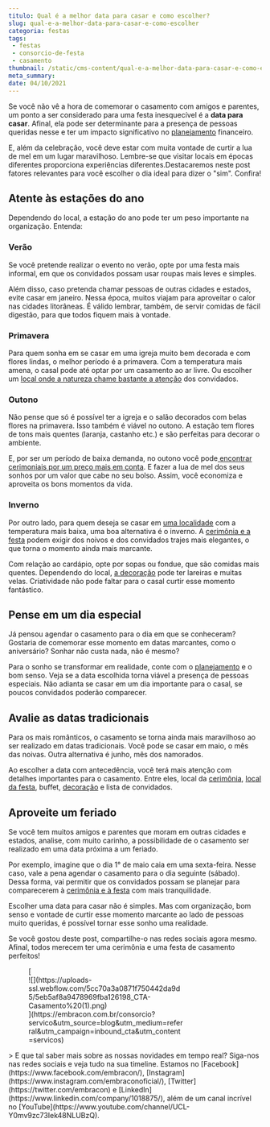 ```yaml
---
titulo: Qual é a melhor data para casar e como escolher?
slug: qual-e-a-melhor-data-para-casar-e-como-escolher
categoria: festas
tags:
 - festas
 - consorcio-de-festa
 - casamento
thumbnail: /static/cms-content/qual-e-a-melhor-data-para-casar-e-como-escolher.jpeg
meta_summary: 
date: 04/10/2021
---
```

Se você não vê a hora de comemorar o casamento com amigos e parentes, um ponto a ser considerado para uma festa inesquecível é a **data para casar**. Afinal, ela pode ser determinante para a presença de pessoas queridas nesse e ter um impacto significativo no [planejamento](https://www.embracon.com.br/blog/fornecedores-para-casamentos-escolha-bem-e-negocie-os-precos) financeiro.

E, além da celebração, você deve estar com muita vontade de curtir a lua de mel em um lugar maravilhoso. Lembre-se que visitar locais em épocas diferentes proporciona experiências diferentes.Destacaremos neste post fatores relevantes para você escolher o dia ideal para dizer o "sim". Confira!

Atente às estações do ano
-------------------------

Dependendo do local, a estação do ano pode ter um peso importante na organização. Entenda:

### Verão

Se você pretende realizar o evento no verão, opte por uma festa mais informal, em que os convidados possam usar roupas mais leves e simples.

Além disso, caso pretenda chamar pessoas de outras cidades e estados, evite casar em janeiro. Nessa época, muitos viajam para aproveitar o calor nas cidades litorâneas. É válido lembrar, também, de servir comidas de fácil digestão, para que todos fiquem mais à vontade.

### Primavera

Para quem sonha em se casar em uma igreja muito bem decorada e com flores lindas, o melhor período é a primavera. Com a temperatura mais amena, o casal pode até optar por um casamento ao ar livre. Ou escolher um [local onde a natureza chame bastante a atenção](https://www.embracon.com.br/blog/6-dicas-para-voce-organizar-seu-casamento-nas-montanhas) dos convidados.

### Outono

Não pense que só é possível ter a igreja e o salão decorados com belas flores na primavera. Isso também é viável no outono. A estação tem flores de tons mais quentes (laranja, castanho etc.) e são perfeitas para decorar o ambiente.

E, por ser um período de baixa demanda, no outono você pode[ encontrar cerimoniais por um preço mais em conta](https://www.embracon.com.br/blog/cerimonial-de-casamento-vale-a-pena-contratar). E fazer a lua de mel dos seus sonhos por um valor que cabe no seu bolso. Assim, você economiza e aproveita os bons momentos da vida.

### Inverno

Por outro lado, para quem deseja se casar em [uma localidade](https://www.embracon.com.br/blog/6-dicas-para-voce-organizar-seu-casamento-nas-montanhas) com a temperatura mais baixa, uma boa alternativa é o inverno. A [cerimônia e a festa](https://www.embracon.com.br/blog/cerimonia-e-festa-de-casamento-juntos-ou-separados) podem exigir dos noivos e dos convidados trajes mais elegantes, o que torna o momento ainda mais marcante.

Com relação ao cardápio, opte por sopas ou fondue, que são comidas mais quentes. Dependendo do local, [a decoração](https://www.embracon.com.br/blog/conheca-as-principais-tendencias-em-decoracao-de-casamento) pode ter lareiras e muitas velas. Criatividade não pode faltar para o casal curtir esse momento fantástico.

Pense em um dia especial
------------------------

Já pensou agendar o casamento para o dia em que se conheceram? Gostaria de comemorar esse momento em datas marcantes, como o aniversário? Sonhar não custa nada, não é mesmo?

Para o sonho se transformar em realidade, conte com o [planejamento](https://www.embracon.com.br/blog/fornecedores-para-casamentos-escolha-bem-e-negocie-os-precos) e o bom senso. Veja se a data escolhida torna viável a presença de pessoas especiais. Não adianta se casar em um dia importante para o casal, se poucos convidados poderão comparecer.

Avalie as datas tradicionais
----------------------------

Para os mais românticos, o casamento se torna ainda mais maravilhoso ao ser realizado em datas tradicionais. Você pode se casar em maio, o mês das noivas. Outra alternativa é junho, mês dos namorados.

Ao escolher a data com antecedência, você terá mais atenção com detalhes importantes para o casamento. Entre eles, local da [cerimônia](https://www.embracon.com.br/blog/cerimonia-e-festa-de-casamento-juntos-ou-separados), [local da festa](https://www.embracon.com.br/blog/6-dicas-para-voce-organizar-seu-casamento-nas-montanhas), buffet, [decoração](https://www.embracon.com.br/blog/conheca-as-principais-tendencias-em-decoracao-de-casamento) e lista de convidados.

Aproveite um feriado
--------------------

Se você tem muitos amigos e parentes que moram em outras cidades e estados, analise, com muito carinho, a possibilidade de o casamento ser realizado em uma data próxima a um feriado.

Por exemplo, imagine que o dia 1° de maio caia em uma sexta-feira. Nesse caso, vale a pena agendar o casamento para o dia seguinte (sábado). Dessa forma, vai permitir que os convidados possam se planejar para comparecerem à [cerimônia e à festa](https://www.embracon.com.br/blog/cerimonia-e-festa-de-casamento-juntos-ou-separados) com mais tranquilidade.

Escolher uma data para casar não é simples. Mas com organização, bom senso e vontade de curtir esse momento marcante ao lado de pessoas muito queridas, é possível tornar esse sonho uma realidade.

Se você gostou deste post, compartilhe-o nas redes sociais agora mesmo. Afinal, todos merecem ter uma cerimônia e uma festa de casamento perfeitos!

<figure class="w-richtext-figure-type-image w-richtext-align-center" style="max-width:310px">[<div>![](https://uploads-ssl.webflow.com/5cc70a3a0871f750442da9d5/5eb5af8a9478969fba126198_CTA-Casamento%20(1).png)</div>](https://embracon.com.br/consorcio?servico&utm_source=blog&utm_medium=referral&utm_campaign=inbound_cta&utm_content=servicos)</figure>> E que tal saber mais sobre as nossas novidades em tempo real? Siga-nos nas redes sociais e veja tudo na sua timeline. Estamos no [Facebook](https://www.facebook.com/embracon/), [Instagram](https://www.instagram.com/embraconoficial/), [Twitter](https://twitter.com/embracon) e [LinkedIn](https://www.linkedin.com/company/1018875/), além de um canal incrível no [YouTube](https://www.youtube.com/channel/UCL-Y0mv9zc73Iek48NLUBzQ).
